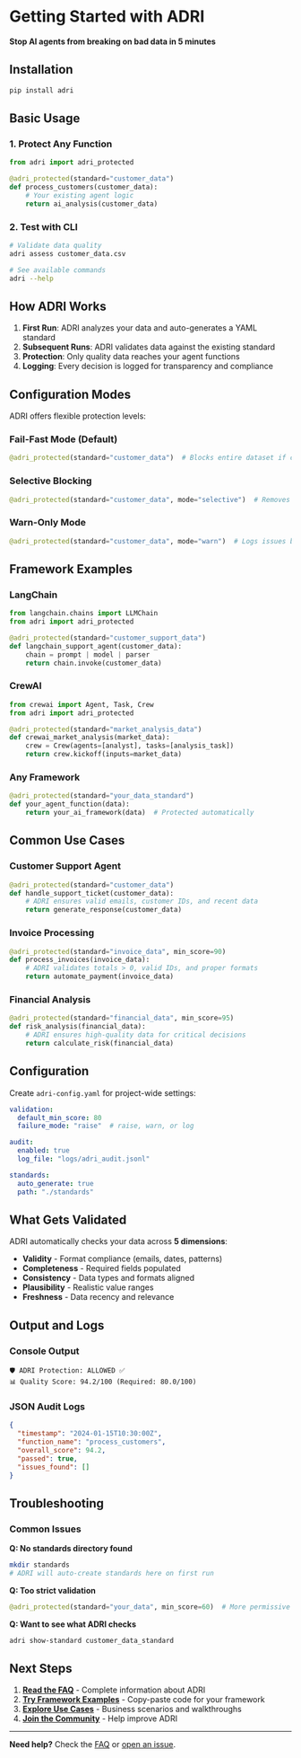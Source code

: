 # Getting Started with ADRI

**Stop AI agents from breaking on bad data in 5 minutes**

## Installation

```bash
pip install adri
```

## Basic Usage

### 1. Protect Any Function

```python
from adri import adri_protected

@adri_protected(standard="customer_data")
def process_customers(customer_data):
    # Your existing agent logic
    return ai_analysis(customer_data)
```

### 2. Test with CLI

```bash
# Validate data quality
adri assess customer_data.csv

# See available commands
adri --help
```

## How ADRI Works

1. **First Run**: ADRI analyzes your data and auto-generates a YAML standard
2. **Subsequent Runs**: ADRI validates data against the existing standard
3. **Protection**: Only quality data reaches your agent functions
4. **Logging**: Every decision is logged for transparency and compliance

## Configuration Modes

ADRI offers flexible protection levels:

### **Fail-Fast Mode** (Default)
```python
@adri_protected(standard="customer_data")  # Blocks entire dataset if critical issues
```

### **Selective Blocking**
```python
@adri_protected(standard="customer_data", mode="selective")  # Removes only dirty records
```

### **Warn-Only Mode**
```python
@adri_protected(standard="customer_data", mode="warn")  # Logs issues but doesn't block
```

## Framework Examples

### LangChain
```python
from langchain.chains import LLMChain
from adri import adri_protected

@adri_protected(standard="customer_support_data")
def langchain_support_agent(customer_data):
    chain = prompt | model | parser
    return chain.invoke(customer_data)
```

### CrewAI
```python
from crewai import Agent, Task, Crew
from adri import adri_protected

@adri_protected(standard="market_analysis_data")
def crewai_market_analysis(market_data):
    crew = Crew(agents=[analyst], tasks=[analysis_task])
    return crew.kickoff(inputs=market_data)
```

### Any Framework
```python
@adri_protected(standard="your_data_standard")
def your_agent_function(data):
    return your_ai_framework(data)  # Protected automatically
```

## Common Use Cases

### Customer Support Agent
```python
@adri_protected(standard="customer_data")
def handle_support_ticket(customer_data):
    # ADRI ensures valid emails, customer IDs, and recent data
    return generate_response(customer_data)
```

### Invoice Processing
```python
@adri_protected(standard="invoice_data", min_score=90)
def process_invoices(invoice_data):
    # ADRI validates totals > 0, valid IDs, and proper formats
    return automate_payment(invoice_data)
```

### Financial Analysis
```python
@adri_protected(standard="financial_data", min_score=95)
def risk_analysis(financial_data):
    # ADRI ensures high-quality data for critical decisions
    return calculate_risk(financial_data)
```

## Configuration

Create `adri-config.yaml` for project-wide settings:

```yaml
validation:
  default_min_score: 80
  failure_mode: "raise"  # raise, warn, or log

audit:
  enabled: true
  log_file: "logs/adri_audit.jsonl"

standards:
  auto_generate: true
  path: "./standards"
```

## What Gets Validated

ADRI automatically checks your data across **5 dimensions**:

- **Validity** - Format compliance (emails, dates, patterns)
- **Completeness** - Required fields populated
- **Consistency** - Data types and formats aligned
- **Plausibility** - Realistic value ranges
- **Freshness** - Data recency and relevance

## Output and Logs

### Console Output
```
🛡️ ADRI Protection: ALLOWED ✅
📊 Quality Score: 94.2/100 (Required: 80.0/100)
```

### JSON Audit Logs
```json
{
  "timestamp": "2024-01-15T10:30:00Z",
  "function_name": "process_customers",
  "overall_score": 94.2,
  "passed": true,
  "issues_found": []
}
```

## Troubleshooting

### Common Issues

**Q: No standards directory found**
```bash
mkdir standards
# ADRI will auto-create standards here on first run
```

**Q: Too strict validation**
```python
@adri_protected(standard="your_data", min_score=60)  # More permissive
```

**Q: Want to see what ADRI checks**
```bash
adri show-standard customer_data_standard
```

## Next Steps

1. **[Read the FAQ](../FAQ.md)** - Complete information about ADRI
2. **[Try Framework Examples](frameworks.md)** - Copy-paste code for your framework
3. **[Explore Use Cases](../examples/use_cases/)** - Business scenarios and walkthroughs
4. **[Join the Community](../CONTRIBUTING.md)** - Help improve ADRI

---

**Need help?** Check the [FAQ](../FAQ.md) or [open an issue](https://github.com/adri-standard/adri/issues).

